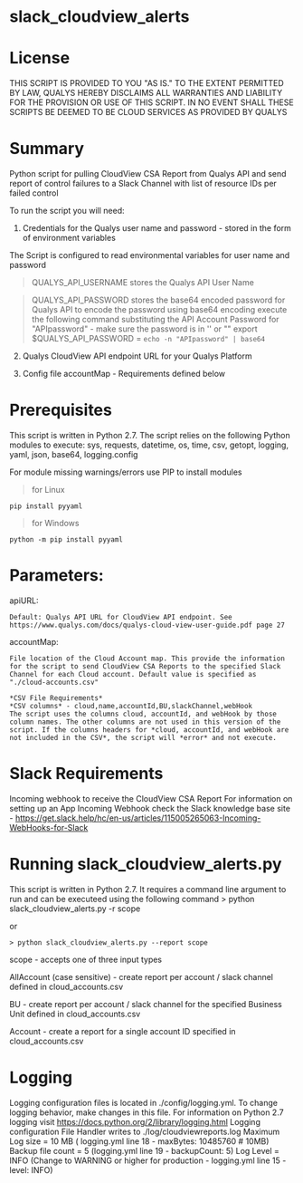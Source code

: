 # slack_cloudview_alerts

# License
THIS SCRIPT IS PROVIDED TO YOU "AS IS."  TO THE EXTENT PERMITTED BY LAW, QUALYS HEREBY DISCLAIMS ALL WARRANTIES AND LIABILITY FOR THE PROVISION OR USE OF THIS SCRIPT.  IN NO EVENT SHALL THESE SCRIPTS BE DEEMED TO BE CLOUD SERVICES AS PROVIDED BY QUALYS

# Summary
Python script for pulling CloudView CSA Report from Qualys API and send report of
control failures to a Slack Channel with list of resource IDs per failed control

To run the script you will need:

1. Credentials for the Qualys user name and password - stored in the form of environment variables

The Script is configured to read environmental variables for user name and password
> QUALYS_API_USERNAME stores the Qualys API User Name

> QUALYS_API_PASSWORD stores the base64 encoded password for Qualys API
to encode the password using base64 encoding execute the following command substituting the API Account Password for "APIpassword" - make sure the password is in '' or ""
export $QUALYS_API_PASSWORD = `echo -n "APIpassword" | base64`


2. Qualys CloudView API endpoint URL for your Qualys Platform

3. Config file accountMap  - Requirements defined below

# Prerequisites
This script is written in Python 2.7.
The script relies on the following Python modules to execute: sys, requests, datetime, os, time, csv, getopt, logging, yaml, json, base64, logging.config

For module missing warnings/errors use PIP to install modules
> for Linux

`pip install pyyaml`

> for Windows

`python -m pip install pyyaml`



# Parameters:

  apiURL:

    Default: Qualys API URL for CloudView API endpoint. See https://www.qualys.com/docs/qualys-cloud-view-user-guide.pdf page 27    

  accountMap:

    File location of the Cloud Account map. This provide the information for the script to send CloudView CSA Reports to the specified Slack Channel for each Cloud account. Default value is specified as "./cloud-accounts.csv"

    *CSV File Requirements*
    *CSV columns* - cloud,name,accountId,BU,slackChannel,webHook
    The script uses the columns cloud, accountId, and webHook by those column names. The other columns are not used in this version of the script. If the columns headers for *cloud, accountId, and webHook are not included in the CSV*, the script will *error* and not execute.

# Slack Requirements
Incoming webhook to receive the CloudView CSA Report
For information on setting up an App Incoming Webhook check the Slack knowledge base site - https://get.slack.help/hc/en-us/articles/115005265063-Incoming-WebHooks-for-Slack

# Running slack_cloudview_alerts.py
This script is written in Python 2.7. It requires a command line argument to run and can be executeed using the following command
    > python slack_cloudview_alerts.py -r scope

or

    > python slack_cloudview_alerts.py --report scope

scope - accepts one of three input types

AllAccount (case sensitive) - create report per account / slack channel defined in cloud_accounts.csv

BU - create report per account / slack channel  for the specified Business Unit defined in cloud_accounts.csv

Account - create a report for a single account ID specified in cloud_accounts.csv


# Logging
Logging configuration files is located in ./config/logging.yml. To change logging behavior, make changes in this file. For information on Python 2.7 logging visit https://docs.python.org/2/library/logging.html
Logging configuration
File Handler writes to ./log/cloudviewreports.log
Maximum Log size = 10 MB ( logging.yml line 18 - maxBytes: 10485760 # 10MB)
Backup file count = 5 (logging.yml line 19 - backupCount: 5)
Log Level = INFO (Change to WARNING or higher for production - logging.yml line 15 - level: INFO)
